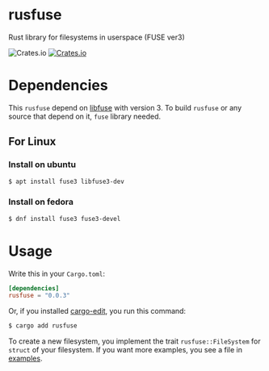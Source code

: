 # rusfuse
Rust library for filesystems in userspace (FUSE ver3)

![Crates.io](https://img.shields.io/crates/l/fuse)
[![Crates.io](https://img.shields.io/crates/v/rusfuse.svg)](https://crates.io/crates/rusfuse)

# Dependencies
This `rusfuse` depend on [libfuse](https://github.com/libfuse/libfuse) with version 3.
To build `rusfuse` or any source that depend on it, `fuse` library needed.

## For Linux
### Install on ubuntu
```sh
$ apt install fuse3 libfuse3-dev
```

### Install on fedora
```sh
$ dnf install fuse3 fuse3-devel
```

# Usage
Write this in your `Cargo.toml`:

```toml
[dependencies]
rusfuse = "0.0.3"
```

Or, if you installed [cargo-edit](https://github.com/killercup/cargo-edit), you run this command:

```sh
$ cargo add rusfuse
```

To create a new filesystem, you implement the trait `rusfuse::FileSystem` for `struct` of your filesystem.
If you want more examples, you see a file in [examples](./examples). 
